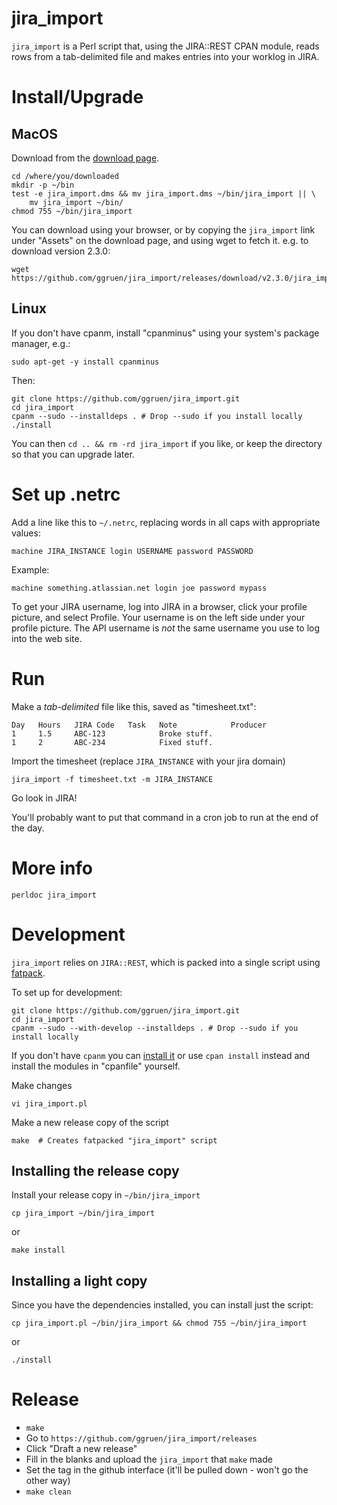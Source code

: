 # jira_import

`jira_import` is a Perl script that, using the JIRA::REST CPAN module,
reads rows from a tab-delimited file and makes entries into your worklog
in JIRA.

# Install/Upgrade

## MacOS

Download from the [download
page](https://github.com/ggruen/jira_import/releases/latest).

    cd /where/you/downloaded
    mkdir -p ~/bin
    test -e jira_import.dms && mv jira_import.dms ~/bin/jira_import || \
        mv jira_import ~/bin/
    chmod 755 ~/bin/jira_import

You can download using your browser, or by copying the `jira_import` link under
"Assets" on the download page, and using wget to fetch it. e.g. to download
version 2.3.0:

    wget https://github.com/ggruen/jira_import/releases/download/v2.3.0/jira_import

## Linux

If you don't have cpanm, install "cpanminus" using your system's package
manager, e.g.:

    sudo apt-get -y install cpanminus

Then:

    git clone https://github.com/ggruen/jira_import.git
    cd jira_import
    cpanm --sudo --installdeps . # Drop --sudo if you install locally
    ./install

You can then `cd .. && rm -rd jira_import` if you like, or keep the
directory so that you can upgrade later.

# Set up .netrc

Add a line like this to `~/.netrc`, replacing words in all caps with
appropriate values:

    machine JIRA_INSTANCE login USERNAME password PASSWORD

Example:

    machine something.atlassian.net login joe password mypass

To get your JIRA username, log into
JIRA in a browser, click your profile picture, and select Profile.  Your
username is on the left side under your profile picture.  The API username
is *not* the same username you use to log into the web site.

# Run

Make a *tab-delimited* file like this, saved as "timesheet.txt":

    Day   Hours   JIRA Code   Task   Note            Producer
    1     1.5     ABC-123            Broke stuff.
    1     2       ABC-234            Fixed stuff.

Import the timesheet (replace `JIRA_INSTANCE` with your jira domain)

    jira_import -f timesheet.txt -m JIRA_INSTANCE

Go look in JIRA!

You'll probably want to put that command in a cron job to run at the end
of the day.

# More info

    perldoc jira_import

# Development

`jira_import` relies on `JIRA::REST`, which is packed into a single script
using [fatpack](http://search.cpan.org/~mstrout/App-FatPacker/).

To set up for development:

    git clone https://github.com/ggruen/jira_import.git
    cd jira_import
    cpanm --sudo --with-develop --installdeps . # Drop --sudo if you install locally

If you don't have `cpanm` you can [install
it](https://github.com/miyagawa/cpanminus/tree/devel/App-cpanminus) or use
`cpan install` instead and install the modules in "cpanfile" yourself.

Make changes

    vi jira_import.pl

Make a new release copy of the script

    make  # Creates fatpacked "jira_import" script

## Installing the release copy
Install your release copy in `~/bin/jira_import`

    cp jira_import ~/bin/jira_import

or

    make install

## Installing a light copy

Since you have the dependencies installed, you can install just the script:

    cp jira_import.pl ~/bin/jira_import && chmod 755 ~/bin/jira_import

or

    ./install

# Release

- `make`
- Go to `https://github.com/ggruen/jira_import/releases`
- Click "Draft a new release"
- Fill in the blanks and upload the `jira_import` that `make` made
- Set the tag in the github interface (it'll be pulled down - won't go the
  other way)
- `make clean`
